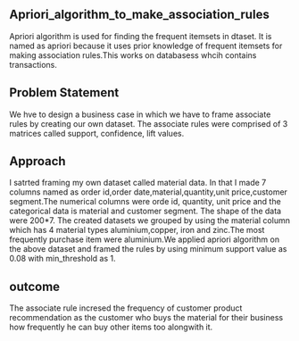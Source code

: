 ## Apriori_algorithm_to_make_association_rules
Apriori algorithm is used for finding the frequent itemsets in dtaset. It is named as apriori because it uses prior knowledge of frequent itemsets for making association rules.This works on databasess whcih contains transactions.
## Problem Statement
We hve to design a business case in which we have to frame associate rules by creating our own dataset.
The associate rules were comprised of 3 matrices called support, confidence, lift values.
## Approach
I satrted framing my own dataset called material data. In that I made 7 columns named as order id,order date,material,quantity,unit price,customer segment.The numerical columns were orde id, quantity, unit price and the categorical data is material and customer segment. The shape of the data were 200*7.
The created datasets we grouped by using the material column which has 4 material types aluminium,copper, iron and zinc.The most frequently purchase item were aluminium.We applied apriori algorithm on the above dataset and framed the rules by using minimum support value as 0.08 with min_threshold as 1.
## outcome
The associate rule incresed the frequency of customer product recommendation as the customer who buys the material for their business how frequently he can buy other items too alongwith it.
